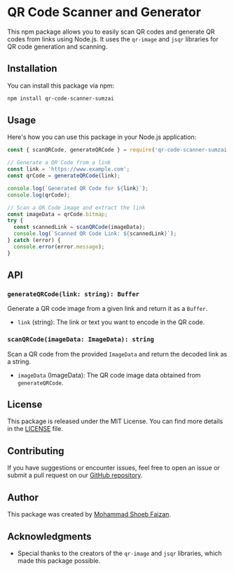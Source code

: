 # QR Code Scanner and Generator

This npm package allows you to easily scan QR codes and generate QR codes from links using Node.js. It uses the `qr-image` and `jsqr` libraries for QR code generation and scanning.

## Installation

You can install this package via npm:

```bash
npm install qr-code-scanner-sumzai
```

## Usage

Here's how you can use this package in your Node.js application:

```javascript
const { scanQRCode, generateQRCode } = require('qr-code-scanner-sumzai');

// Generate a QR Code from a link
const link = 'https://www.example.com';
const qrCode = generateQRCode(link);

console.log(`Generated QR Code for ${link}`);
console.log(qrCode);

// Scan a QR Code image and extract the link
const imageData = qrCode.bitmap;
try {
  const scannedLink = scanQRCode(imageData);
  console.log(`Scanned QR Code Link: ${scannedLink}`);
} catch (error) {
  console.error(error.message);
}
```

## API

### `generateQRCode(link: string): Buffer`

Generate a QR code image from a given link and return it as a `Buffer`.

- `link` (string): The link or text you want to encode in the QR code.

### `scanQRCode(imageData: ImageData): string`

Scan a QR code from the provided `ImageData` and return the decoded link as a string.

- `imageData` (ImageData): The QR code image data obtained from `generateQRCode`.

## License

This package is released under the MIT License. You can find more details in the [LICENSE](LICENSE) file.

## Contributing

If you have suggestions or encounter issues, feel free to open an issue or submit a pull request on our [GitHub repository](https://github.com/Mohammad-Shoeb-Faizan/qr-code-scanner-sumzai).

## Author

This package was created by [Mohammad Shoeb Faizan](https://github.com/Mohammad-Shoeb-Faizan).

## Acknowledgments

- Special thanks to the creators of the `qr-image` and `jsqr` libraries, which made this package possible.
